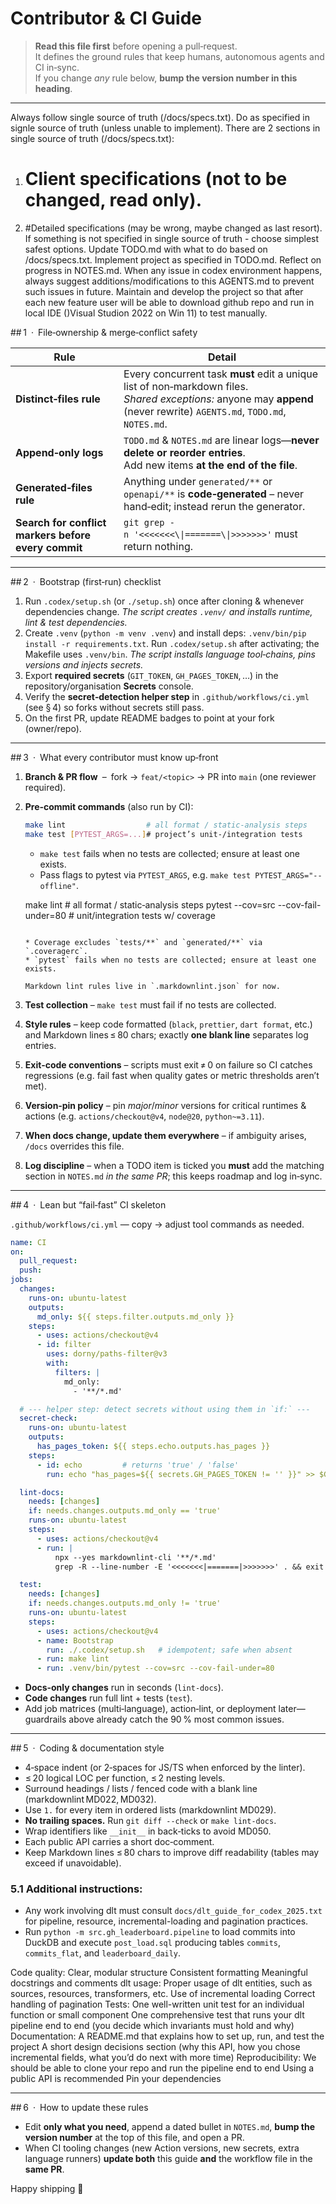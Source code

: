# Contributor & CI Guide  <!-- AGENTS.md v1.7 -->

> **Read this file first** before opening a pull‑request.  
> It defines the ground rules that keep humans, autonomous agents and CI in‑sync.  
> If you change *any* rule below, **bump the version number in this heading**.

---
Always follow single source of truth (/docs/specs.txt).
Do as specified in signle source of truth (unless unable to implement).
There are 2 sections in single source of truth (/docs/specs.txt):
1. # Client specifications (not to be changed, read only).
2. #Detailed specifications (may be wrong, maybe changed as last resort).
If something is not specified in single source of truth - choose simplest safest options.
Update TODO.md with what to do based on /docs/specs.txt.
Implement project as specified in TODO.md. Reflect on progress in NOTES.md.
When any issue in codex environment happens, always suggest additions/modifications 
to this AGENTS.md to prevent such issues in future.
Maintain and develop the project so that after each new feature user will be able to download github
repo and run in local IDE ()Visual Studion 2022 on Win 11) to test manually.

## 1 · File‑ownership & merge‑conflict safety

| Rule | Detail |
|------|--------|
| **Distinct‑files rule** | Every concurrent task **must** edit a unique list of non‑markdown files.<br>_Shared exceptions:_ anyone may **append** (never rewrite) `AGENTS.md`, `TODO.md`, `NOTES.md`. |
| **Append‑only logs** | `TODO.md` & `NOTES.md` are linear logs—**never delete or reorder entries**.<br>Add new items **at the end of the file**. |
| **Generated‑files rule** | Anything under `generated/**` or `openapi/**` is **code‑generated** – never hand‑edit; instead rerun the generator. |
| **Search for conflict markers before every commit** | `git grep -n '<<<<<<<\\|=======\\|>>>>>>>'` must return nothing. |

---

## 2 · Bootstrap (first‑run) checklist


1. Run `.codex/setup.sh` (or `./setup.sh`) once after cloning & whenever dependencies change.
   *The script creates `.venv/` and installs runtime, lint & test dependencies.*
2. Create `.venv` (`python -m venv .venv`) and install deps:
   `.venv/bin/pip install -r requirements.txt`.
   Run `.codex/setup.sh` after activating; the Makefile uses `.venv/bin`.
   *The script installs language tool‑chains, pins versions and injects secrets.*
3. Export **required secrets** (`GIT_TOKEN`, `GH_PAGES_TOKEN`, …) in the repository/organisation **Secrets** console.  
4. Verify the **secret‑detection helper step** in `.github/workflows/ci.yml` (see § 4) so forks without secrets still pass.  
5. On the first PR, update README badges to point at your fork (owner/repo).

---

## 3 · What every contributor must know up‑front

1. **Branch & PR flow** – fork → `feat/<topic>` → PR into `main` (one reviewer required).  
2. **Pre‑commit commands** (also run by CI):
   ```bash
   make lint                  # all format / static‑analysis steps
   make test [PYTEST_ARGS=...]# project’s unit-/integration tests
   ```

   * `make test` fails when no tests are collected; ensure at least one exists.
   * Pass flags to pytest via `PYTEST_ARGS`, e.g. `make test PYTEST_ARGS="--offline"`.

   make lint                      # all format / static‑analysis steps
   pytest --cov=src --cov-fail-under=80  # unit/integration tests w/ coverage
   ```

   * Coverage excludes `tests/**` and `generated/**` via `.coveragerc`.
   * `pytest` fails when no tests are collected; ensure at least one exists.

   Markdown lint rules live in `.markdownlint.json` for now.
3. **Test collection** – `make test` must fail if no tests are collected.
4. **Style rules** – keep code formatted (`black`, `prettier`, `dart format`, etc.) and Markdown lines ≤ 80 chars; exactly **one blank line** separates log entries.  
5. **Exit‑code conventions** – scripts must exit ≠ 0 on failure so CI catches regressions (e.g. fail fast when quality gates or metric thresholds aren’t met).  
6. **Version‑pin policy** – pin *major*/*minor* versions for critical runtimes & actions (e.g. `actions/checkout@v4`, `node@20`, `python~=3.11`).  
7. **When docs change, update them everywhere** – if ambiguity arises, `/docs` overrides this file.
8. **Log discipline** – when a TODO item is ticked you **must** add the matching
   section in `NOTES.md` *in the same PR*; this keeps roadmap and log in‑sync.  

---

## 4 · Lean but “fail‑fast” CI skeleton

`.github/workflows/ci.yml` — copy → adjust tool commands as needed.

```yaml
name: CI
on:
  pull_request:
  push:
jobs:
  changes:
    runs-on: ubuntu-latest
    outputs:
      md_only: ${{ steps.filter.outputs.md_only }}
    steps:
      - uses: actions/checkout@v4
      - id: filter
        uses: dorny/paths-filter@v3
        with:
          filters: |
            md_only:
              - '**/*.md'

  # --- helper step: detect secrets without using them in `if:` ---
  secret-check:
    runs-on: ubuntu-latest
    outputs:
      has_pages_token: ${{ steps.echo.outputs.has_pages }}
    steps:
      - id: echo         # returns 'true' / 'false'
        run: echo "has_pages=${{ secrets.GH_PAGES_TOKEN != '' }}" >> $GITHUB_OUTPUT

  lint-docs:
    needs: [changes]
    if: needs.changes.outputs.md_only == 'true'
    runs-on: ubuntu-latest
    steps:
      - uses: actions/checkout@v4
      - run: |
          npx --yes markdownlint-cli '**/*.md'
          grep -R --line-number -E '<<<<<<<|=======|>>>>>>>' . && exit 1 || echo "No conflict markers"

  test:
    needs: [changes]
    if: needs.changes.outputs.md_only != 'true'
    runs-on: ubuntu-latest
    steps:
      - uses: actions/checkout@v4
      - name: Bootstrap
        run: ./.codex/setup.sh   # idempotent; safe when absent
      - run: make lint
      - run: .venv/bin/pytest --cov=src --cov-fail-under=80
```

* **Docs‑only changes** run in seconds (`lint-docs`).  
* **Code changes** run full lint + tests (`test`).  
* Add job matrices (multi‑language), action‑lint, or deployment later—guardrails above already catch the 90 % most common issues.  

---

## 5 · Coding & documentation style

* 4‑space indent (or 2‑spaces for JS/TS when enforced by the linter).  
* ≤ 20 logical LOC per function, ≤ 2 nesting levels.  
* Surround headings / lists / fenced code with a blank line (markdownlint MD022, MD032).  
* Use `1.` for every item in ordered lists (markdownlint MD029).
* **No trailing spaces.** Run `git diff --check` or `make lint-docs`.  
* Wrap identifiers like `__init__` in back‑ticks to avoid MD050.  
* Each public API carries a short doc‑comment.  
* Keep Markdown lines ≤ 80 chars to improve diff readability (tables may exceed if unavoidable).

### 5.1 Additional instructions:

* Any work involving dlt must consult `docs/dlt_guide_for_codex_2025.txt` for
  pipeline, resource, incremental-loading and pagination practices.
* Run `python -m src.gh_leaderboard.pipeline` to load commits into DuckDB and
  execute `post_load.sql` producing tables `commits`, `commits_flat`, and
  `leaderboard_daily`.

Code quality:
Clear, modular structure
Consistent formatting
Meaningful docstrings and comments
dlt usage:
Proper usage of dlt entities, such as sources, resources, transformers, etc.
Use of incremental loading
Correct handling of pagination
Tests:
One well-written unit test for an individual function or small component
One comprehensive test that runs your dlt pipeline end to end (you decide which invariants must hold and why)
Documentation:
A README.md that explains how to set up, run, and test the project
A short design decisions section (why this API, how you chose incremental fields, what you’d do next with more time)
Reproducibility:
We should be able to clone your repo and run the pipeline end to end
Using a public API is recommended
Pin your dependencies

---

## 6 · How to update these rules

* Edit **only what you need**, append a dated bullet in `NOTES.md`, **bump the version number** at the top of this file, and open a PR.  
* When CI tooling changes (new Action versions, new secrets, extra language runners) **update both** this guide **and** the workflow file in the **same PR**.  

Happy shipping 🚀
